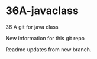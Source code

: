 # 36A-javaclass
36 A git for java class

New information for this git repo

Readme updates from new branch.
